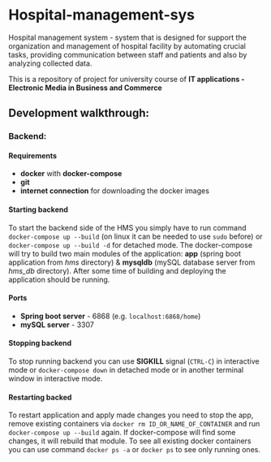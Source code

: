 # Hospital-management-sys
Hospital management system - system that is designed for support the organization and management of hospital facility by automating crucial tasks, providing communication between staff and patients and also by analyzing collected data.

This is a repository of project for university course of **IT applications - Electronic Media in Business and Commerce**

## Development walkthrough:
### Backend:
#### Requirements
- **docker** with **docker-compose**
- **git**
- **internet connection** for downloading the docker images

#### Starting backend
To start the backend side of the HMS you simply have to run command ```docker-compose up --build``` (on linux it can be needed to use ```sudo``` before) or ```docker-compose up --build -d``` for detached mode. The docker-compose will try to build two main modules of the application: **app** (spring boot application from _hms_ directory) & **mysqldb** (mySQL database server from _hms\_db_ directory). After some time of building and deploying the application should be running.

#### Ports
- **Spring boot server** - 6868 (e.g. ```localhost:6868/home```)
- **mySQL server** - 3307

#### Stopping backend
To stop running backend you can use **SIGKILL** signal (```CTRL-C```) in interactive mode or ```docker-compose down``` in detached mode or in another terminal window in interactive mode.

#### Restarting backed
To restart application and apply made changes you need to stop the app, remove existing containers via ```docker rm ID_OR_NAME_OF_CONTAINER``` and run ```docker-compose up --build``` again. If docker-compose will find some changes, it will rebuild that module. To see all existing docker containers you can use command ```docker ps -a``` or ```docker ps``` to see only running ones.